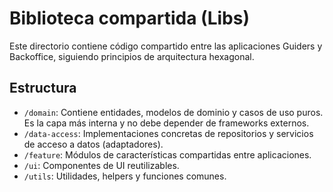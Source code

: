 # Biblioteca compartida (Libs)

Este directorio contiene código compartido entre las aplicaciones Guiders y Backoffice, siguiendo principios de arquitectura hexagonal.

## Estructura

- `/domain`: Contiene entidades, modelos de dominio y casos de uso puros. Es la capa más interna y no debe depender de frameworks externos.
- `/data-access`: Implementaciones concretas de repositorios y servicios de acceso a datos (adaptadores).
- `/feature`: Módulos de características compartidas entre aplicaciones.
- `/ui`: Componentes de UI reutilizables.
- `/utils`: Utilidades, helpers y funciones comunes.
